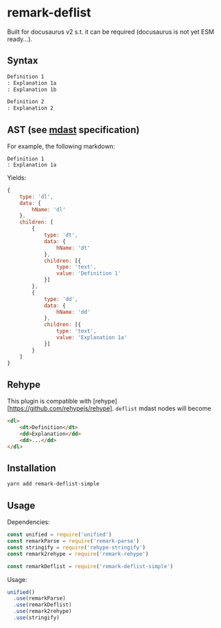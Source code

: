 # remark-deflist

Built for docusaurus v2 s.t. it can be required (docusaurus is not yet ESM ready...).

## Syntax

```md
Definition 1
: Explanation 1a
: Explanation 1b

Definition 2
: Explanation 2
```

## AST (see [mdast](https://github.com/syntax-tree/mdast/blob/master/readme.md) specification)

For example, the following markdown:

```
Definition 1
: Explanation 1a
```

Yields:

```js
{
    type: 'dl',
    data: {
        hName: 'dl'
    },
    children: [
        {
            type: 'dt',
            data: {
                hName: 'dt'
            },
            children: [{
                type: 'text',
                value: 'Definition 1'
            }]
        },
        {
            type: 'dd',
            data: {
                hName: 'dd'
            },
            children: [{
                type: 'text',
                value: 'Explanation 1a'
            }]
        }
    ]
}
```

## Rehype

This plugin is compatible with [rehype][https://github.com/rehypejs/rehype]. `deflist` mdast nodes will become

```html
<dl>
    <dt>Definition</dt>
    <dd>Explanation</dd>
    <dd>...</dd>
</dl>
```

## Installation

```bash
yarn add remark-deflist-simple
```

## Usage

Dependencies:

```javascript
const unified = require('unified')
const remarkParse = require('remark-parse')
const stringify = require('rehype-stringify')
const remark2rehype = require('remark-rehype')

const remarkDeflist = require('remark-deflist-simple')
```

Usage:

```javascript
unified()
  .use(remarkParse)
  .use(remarkDeflist)
  .use(remark2rehype)
  .use(stringify)
```
